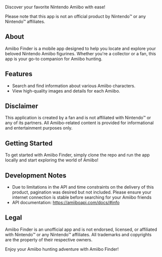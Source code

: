 Discover your favorite Nintendo Amiibo with ease!

Please note that this app is not an official product by Nintendo™ or any Nintendo™ affiliates.

## About
Amiibo Finder is a mobile app designed to help you locate and explore your beloved Nintendo Amiibo figurines. Whether you're a collector or a fan, this app is your go-to companion for Amiibo hunting.

## Features
- Search and find information about various Amiibo characters.
- View high-quality images and details for each Amiibo.

## Disclaimer
This application is created by a fan and is not affiliated with Nintendo™ or any of its partners. All Amiibo-related content is provided for informational and entertainment purposes only.

## Getting Started
To get started with Amiibo Finder, simply clone the repo and run the app locally and start exploring the world of Amiibo!

## Development Notes
- Due to limitations in the API and time constraints on the delivery of this product, pagination was desired but not included. Please ensure your internet connection is stable before searching for your Amiibo friends
- API documentation: https://amiiboapi.com/docs/#info 

## Legal
Amiibo Finder is an unofficial app and is not endorsed, licensed, or affiliated with Nintendo™ or any Nintendo™ affiliates. All trademarks and copyrights are the property of their respective owners.

Enjoy your Amiibo hunting adventure with Amiibo Finder!
